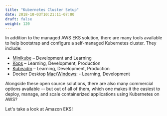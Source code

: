 ```yaml
---
title: "Kubernetes Cluster Setup"
date: 2018-10-03T10:21:11-07:00
draft: false
weight: 120
---
```



In addition to the managed AWS EKS solution, there are many tools available to help bootstrap and configure a self-managed Kubernetes cluster.  They include:

* [Minikube](https://kubernetes.io/docs/setup/minikube/) – Development and Learning
* [Kops](https://github.com/kubernetes/kops) – Learning, Development, Production
* [Kubeadm](https://kubernetes.io/docs/setup/independent/create-cluster-kubeadm/) – Learning, Development, Production
* Docker Desktop [Mac](https://docs.docker.com/docker-for-mac/#kubernetes)/[Windows](https://docs.docker.com/docker-for-windows/#kubernetes): - Learning, Development

Alongside these open source solutions, there are also many commercial options available -- but out of all of them, which one makes it the easiest to deploy, manage, and scale containerized applications using Kubernetes on AWS?

Let's take a look at Amazon EKS!
